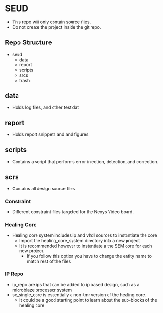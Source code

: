 # SEUD
- This repo will only contain source files. 
- Do not create the project inside the git repo.

## Repo Structure
- seud
    - data
    - report
    - scripts
    - srcs
    - trash
## data
- Holds log files, and other test dat

## report
- Holds report snippets and and figures

## scripts
- Contains a script that performs error injection, detection, and correction.

## scrs
- Contains all design source files

### Constraint
- Different constraint files targeted for the Nexys Video board.

### Healing Core
- Healing core system includes ip and vhdl sources to instantiate the core
    - Import the healing\_core\_system directory into a new project
    - It is recommended however to instantiate a the SEM core for each new project.
        - If you follow this option you have to change the entity name to match rest of the files
### IP Repo
- ip\_repo are ips that can be added to ip based design, such as a microblaze processor system
- se\_single\_core is essentially a non-tmr version of the healing core. 
    - It could be a good starting point to learn about the sub-blocks of the healing core
    
